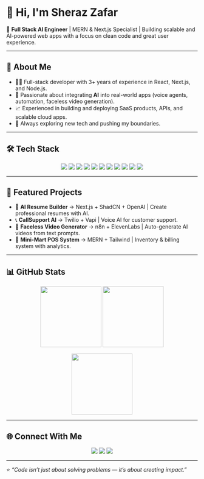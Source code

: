 # 👋 Hi, I'm Sheraz Zafar  

🚀 **Full Stack AI Engineer** | MERN & Next.js Specialist | Building scalable and AI-powered web apps with a focus on clean code and great user experience.  

---

## 🚀 About Me
- 🧑‍💻 Full-stack developer with 3+ years of experience in React, Next.js, and Node.js.  
- 🤖 Passionate about integrating **AI** into real-world apps (voice agents, automation, faceless video generation).  
- 📈 Experienced in building and deploying SaaS products, APIs, and scalable cloud apps.  
- 🎯 Always exploring new tech and pushing my boundaries.  

---

## 🛠 Tech Stack
<p align="center">
  <img src="https://img.shields.io/badge/JavaScript-F7DF1E?style=for-the-badge&logo=javascript&logoColor=black"/>
  <img src="https://img.shields.io/badge/TypeScript-007ACC?style=for-the-badge&logo=typescript&logoColor=white"/>
  <img src="https://img.shields.io/badge/React-20232A?style=for-the-badge&logo=react&logoColor=61DAFB"/>
  <img src="https://img.shields.io/badge/Next.js-000000?style=for-the-badge&logo=nextdotjs&logoColor=white"/>
  <img src="https://img.shields.io/badge/Node.js-339933?style=for-the-badge&logo=nodedotjs&logoColor=white"/>
  <img src="https://img.shields.io/badge/Express.js-000000?style=for-the-badge&logo=express&logoColor=white"/>
  <img src="https://img.shields.io/badge/MongoDB-4EA94B?style=for-the-badge&logo=mongodb&logoColor=white"/>
  <img src="https://img.shields.io/badge/TailwindCSS-38B2AC?style=for-the-badge&logo=tailwind-css&logoColor=white"/>
  <img src="https://img.shields.io/badge/ShadCN_UI-000000?style=for-the-badge&logo=radix-ui&logoColor=white"/>
  <img src="https://img.shields.io/badge/Docker-2496ED?style=for-the-badge&logo=docker&logoColor=white"/>
  <img src="https://img.shields.io/badge/AWS-232F3E?style=for-the-badge&logo=amazon-aws&logoColor=white"/>
</p>

---

## 📌 Featured Projects
- 📝 **AI Resume Builder** → Next.js + ShadCN + OpenAI | Create professional resumes with AI.  
- 📞 **CallSupport AI** → Twilio + Vapi | Voice AI for customer support.  
- 🎥 **Faceless Video Generator** → n8n + ElevenLabs | Auto-generate AI videos from text prompts.  
- 🛒 **Mini-Mart POS System** → MERN + Tailwind | Inventory & billing system with analytics.  

---

## 📊 GitHub Stats
<p align="center">
  <img src="https://github-readme-stats.vercel.app/api?username=sheraz-zafar&show_icons=true&theme=radical&count_private=true&include_all_commits=true" height="160"/>
  <img src="https://github-readme-stats.vercel.app/api/top-langs/?username=sheraz-zafar&layout=compact&theme=radical" height="160"/>
</p>
<p align="center">
  <img src="https://streak-stats.demolab.com?user=sheraz-zafar&theme=radical" height="160"/>
</p>

---

## 🌐 Connect With Me
<p align="center">
  <a href="https://sherazdevsolutions.com"><img src="https://img.shields.io/badge/Portfolio-000?style=for-the-badge&logo=vercel&logoColor=white"/></a>
  <a href="https://www.linkedin.com/in/sheraz-zafar-3a166321b/"><img src="https://img.shields.io/badge/LinkedIn-0077B5?style=for-the-badge&logo=linkedin&logoColor=white"/></a>
  <a href="https://www.youtube.com/@Sheraz-Zafar"><img src="https://img.shields.io/badge/YouTube-FF0000?style=for-the-badge&logo=youtube&logoColor=white"/></a>
</p>

---

⭐️ *“Code isn’t just about solving problems — it’s about creating impact.”*
